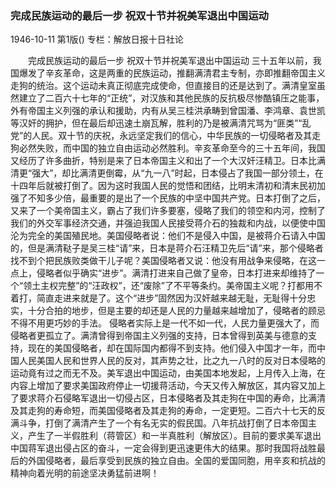 ### 完成民族运动的最后一步  祝双十节并祝美军退出中国运动

1946-10-11
第1版()
专栏：解放日报十日社论

　　完成民族运动的最后一步
    祝双十节并祝美军退出中国运动
    三十五年以前，我国爆发了辛亥革命，这是两重的民族运动，推翻满清君主专制，亦即推翻帝国主义走狗的统治。这个运动未真正彻底完成使命，但直接目的还是达到了。满清皇室虽然建立了二百六十七年的“正统”，对汉族和其他民族的反抗极尽惨酷镇压之能事，外有帝国主义列强的承认和援助，内有从吴三桂洪承畴到曾国潘、李鸿章、袁世凯等汉奸的拥护，但在最后却迅速土崩瓦解，胜利的乃是被满清咒骂为“匪类”“乱党”的人民。双十节的庆祝，永远坚定我们的信心，中华民族的一切侵略者及其走狗必然失败，而中国的独立自由运动必然胜利。辛亥革命至今的三十五年间，我国又经历了许多曲折，特别是来了日本帝国主义和出了一个大汉奸汪精卫。日本比满清更“强大”，却比满清更倒霉，从“九一八”时起，日本侵占了我国一部分领土，在十四年后就被打倒了。因为这时我国人民的觉悟和团结，比明末清初和清末民初加强了不知多少倍，最重要的是出了一个民族的中坚中国共产党。日本打倒了之后，又来了一个美帝国主义，霸占了我们许多要塞，侵略了我们的领空和内河，控制了我们的外交军事经济交通，并强迫我国人民接受蒋介石的独裁和内战，以便使中国沦为完全的美国殖民地。美国侵略者说：他们不是侵入中国，是被蒋介石请入中国的，但是满清鞑子是吴三桂“请”来，日本是蒋介石汪精卫先后“请”来，那个侵略者找不到个把民族败类做干儿子呢？美国侵略者又说：他没有用战争来侵略，在这一点上，侵略者似乎确实“进步”。满清打进来自己做了皇帝，日本打进来却维持了一个“领土主权完整”的“汪政权”，还“废除”了不平等条约。美帝国主义呢？打都用不着打，简直走进来就是了。这个“进步”固然因为汉奸越来越无耻，无耻得十分忠实，十分合拍的地步，但是主要的却还是人民的力量越来越增加了，侵略者的顾忌不得不用更巧妙的手法。
    侵略者实际上是一代不如一代，人民力量更强大了，而侵略者更孤立了。满清曾得到帝国主义列强的支持，日本曾得到英美与德意的支持，现在的美国侵略者，却在国际国内都得不到支持。他们侵入中国才一年，而中国人民美国人民和世界人民的反对，其声势之壮，比之九一八时的反对日本侵略的运动竟有过之而无不及。美军退出中国运动，由美国本地发起，上月传入上海，在内容上增加了要求美国政府停止一切援蒋活动，今天又传入解放区，其内容又加上了要求蒋介石侵略军退出一切侵占区，日本侵略者及其走狗在中国的寿命，比满清及其走狗的寿命短，而美国侵略者及其走狗的寿命，一定更短。二百六十七天的反满斗争，打倒了满清产生了一个有名无实的假民国。八年抗战打倒了日本帝国主义，产生了一半假胜利（蒋管区）和一半真胜利（解放区）。目前的要求美军退出中国蒋军退出侵占区的奋斗，一定会得到更迅速更伟大的结果。那时我国将战胜最后的外国侵略者，最后享受到民族的独立自由。全国的爱国同胞，用辛亥和抗战的精神向着光明的前途坚决勇猛前进啊！
